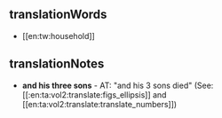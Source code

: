 ## translationWords

* [[en:tw:household]]

## translationNotes

* **and his three sons** - AT: "and his 3 sons died" (See: [[:en:ta:vol2:translate:figs_ellipsis]] and [[en:ta:vol2:translate:translate_numbers]])
